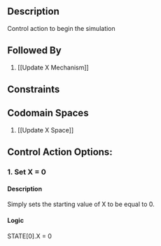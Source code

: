 ## Description

Control action to begin the simulation
## Followed By
1. [[Update X Mechanism]]

## Constraints
## Codomain Spaces
1. [[Update X Space]]

## Control Action Options:
### 1. Set X = 0
#### Description
Simply sets the starting value of X to be equal to 0.
#### Logic
STATE[0].X = 0

